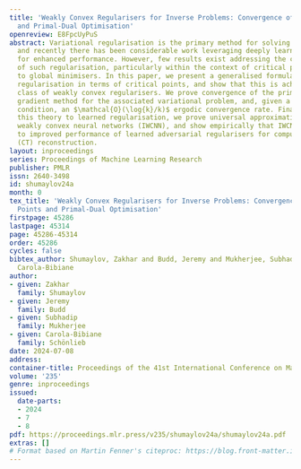 ```yaml
---
title: 'Weakly Convex Regularisers for Inverse Problems: Convergence of Critical Points
  and Primal-Dual Optimisation'
openreview: E8FpcUyPuS
abstract: Variational regularisation is the primary method for solving inverse problems,
  and recently there has been considerable work leveraging deeply learned regularisation
  for enhanced performance. However, few results exist addressing the convergence
  of such regularisation, particularly within the context of critical points as opposed
  to global minimisers. In this paper, we present a generalised formulation of convergent
  regularisation in terms of critical points, and show that this is achieved by a
  class of weakly convex regularisers. We prove convergence of the primal-dual hybrid
  gradient method for the associated variational problem, and, given a Kurdyka-Łojasiewicz
  condition, an $\mathcal{O}(\log{k}/k)$ ergodic convergence rate. Finally, applying
  this theory to learned regularisation, we prove universal approximation for input
  weakly convex neural networks (IWCNN), and show empirically that IWCNNs can lead
  to improved performance of learned adversarial regularisers for computed tomography
  (CT) reconstruction.
layout: inproceedings
series: Proceedings of Machine Learning Research
publisher: PMLR
issn: 2640-3498
id: shumaylov24a
month: 0
tex_title: 'Weakly Convex Regularisers for Inverse Problems: Convergence of Critical
  Points and Primal-Dual Optimisation'
firstpage: 45286
lastpage: 45314
page: 45286-45314
order: 45286
cycles: false
bibtex_author: Shumaylov, Zakhar and Budd, Jeremy and Mukherjee, Subhadip and Sch\"{o}nlieb,
  Carola-Bibiane
author:
- given: Zakhar
  family: Shumaylov
- given: Jeremy
  family: Budd
- given: Subhadip
  family: Mukherjee
- given: Carola-Bibiane
  family: Schönlieb
date: 2024-07-08
address:
container-title: Proceedings of the 41st International Conference on Machine Learning
volume: '235'
genre: inproceedings
issued:
  date-parts:
  - 2024
  - 7
  - 8
pdf: https://proceedings.mlr.press/v235/shumaylov24a/shumaylov24a.pdf
extras: []
# Format based on Martin Fenner's citeproc: https://blog.front-matter.io/posts/citeproc-yaml-for-bibliographies/
---
```


